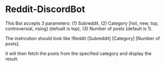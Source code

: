 # Reddit-DiscordBot

This Bot accepts 3 parameters: 
  (1) Subreddit, 
  (2) Category [hot, new, top, controversial, rising] (defualt is top), 
  (3) Number of posts (default is 1).
  
The instrcution should look like !Reddit [Subreddit] [Category] [Number of posts]. 

It will then fetch the posts from the specified category and display the result.
